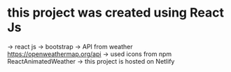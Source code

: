 # this project was created using React Js

-> react js
-> bootstrap
-> API from weather https://openweathermap.org/api
-> used icons from npm ReactAnimatedWeather
-> this project is hosted on Netlify
